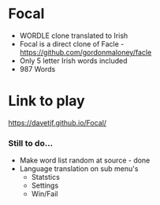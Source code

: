 # Focal
* WORDLE clone translated to Irish
* Focal is a direct clone of Facle - https://github.com/gordonmaloney/facle 
* Only 5 letter Irish words included
* 987 Words

# Link to play 
https://davetjf.github.io/Focal/

### Still to do...
* Make word list random at source - done
* Language translation on sub menu's
  * Statstics
  * Settings
  * Win/Fail 

